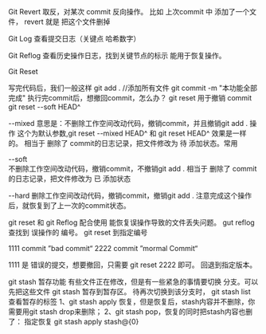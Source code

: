 Git Revert 
取反，对某次 commit 反向操作。
比如 上次commit 中 添加了一个文件， revert 就是 把这个文件删掉

Git Log
查看提交日志（关键点 哈希数字）

Git Reflog
查看历史操作日志，找到关键节点的标示 能用于恢复操作。

Git Reset

写完代码后，我们一般这样
git add . //添加所有文件
git commit -m "本功能全部完成"
执行完commit后，想撤回commit，怎么办？
git reset 用于撤销 commit
git reset --soft HEAD^

--mixed 
意思是：不删除工作空间改动代码，撤销commit，并且撤销git add . 操作
这个为默认参数,git reset --mixed HEAD^ 和 git reset HEAD^ 效果是一样的。
相当于 删除了 commit的日志记录，把文件修改为 待 添加状态。常用

--soft  
不删除工作空间改动代码，撤销commit，不撤销git add .
相当于 删除了 commit的日志记录，把文件修改为 已 添加状态
 
--hard
删除工作空间改动代码，撤销commit，撤销git add . 
注意完成这个操作后，就恢复到了上一次的commit状态。

git reset 和 git Reflog 配合使用 能恢复误操作导致的文件丢失问题。
gut reflog 查找到 误操作的 编号。
git reset 到指定编号

1111 commit ”bad commit“
2222 commit ”mormal Commit“

1111 是 错误的提交，想要撤回，只需要 
git reset 2222 即可。
回退到指定版本。


git stash
暂存功能
有些文件正在修改，但是有一些紧急的事情要切换 分支。可以先把这些文件 git stash 暂存到暂存区。
待再次切换到该分支时，
git stash list 查看暂存的标签
1、git stash apply 恢复，但是恢复后，stash内容并不删除，你需要用git stash drop来删除；
2、git stash pop，恢复的同时把stash内容也删了：
指定恢复 
git stash apply stash@{0}
